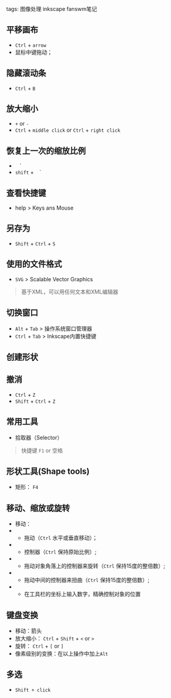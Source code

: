 tags: 图像处理 inkscape fanswm笔记

## 平移画布
+ `Ctrl` + `arrow`
+ 鼠标中键拖动；

## 隐藏滚动条
+ `Ctrl` + `B`

## 放大缩小
+ `+` or `-`
+ `Ctrl` + `middle click` or `Ctrl` + `right click`

## 恢复上一次的缩放比例
+ ` ` `
+ `shift` + ` ` `

## 查看快捷键
+ help > Keys ans Mouse

## 另存为
+ `Shift` + `Ctrl` + `S`

## 使用的文件格式
+ `SVG` > Scalable Vector Graphics
> 基于XML，可以用任何文本和XML编辑器

## 切换窗口
+ `Alt` + `Tab` > 操作系统窗口管理器
+ `Ctrl` + `Tab` > Inkscape内置快捷键

## 创建形状


## 撤消
+ `Ctrl` + `Z`
+ `Shift` + `Ctrl` + `Z`

## 常用工具
+ 拾取器（Selector）
> 快捷键 `F1` or 空格


## 形状工具(Shape tools)
+ 矩形： `F4`

## 移动、缩放或旋转
+ 移动：
+ + 拖动（`Ctrl` 水平或垂直移动）；
+ + 控制器（`Ctrl` 保持原始比例）; 
+ + 拖动对象角落上的控制器来旋转（`Ctrl` 保持15度的整倍数）; 
+ + 拖动中间的控制器来扭曲（`Ctrl` 保持15度的整倍数）; 
+ + 在工具栏的坐标上输入数字，精确控制对象的位置

## 键盘变换
+ 移动：箭头
+ 放大缩小： `Ctrl` + `Shift` + `<` or `>`
+ 旋转： `Ctrl` + `[` or `]`
+ 像素级别的变换：在以上操作中加上`Alt`

## 多选
+ `Shift + click`
